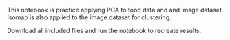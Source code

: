 This notebook is practice applying PCA to food data and and image dataset. Isomap is also applied to the image dataset for clustering.

Download all included files and run the notebook to recreate results.

